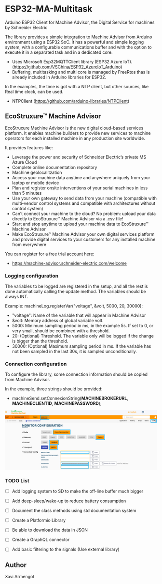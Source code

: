 # ESP32-MA-Multitask
Arduino ESP32 Client for Machine Advisor, the Digital Service for machines by Schneider Electric

The library provides a simple integration to Machine Advisor from Arduino environment using a ESP32 SoC. It has a powerful and simple logging system, with a configurable communications buffer and with the option to execute it in a separated task and in a dedicated core.

- Uses Microsoft Esp32MQTTClient library (ESP32 Azure IoT). (https://github.com/VSChina/ESP32_AzureIoT_Arduino)
- Buffering, multitasking and multi core is managed by FreeRtos thas is already included in Arduino libraries for ESP32.

In the examples, the time is got with a NTP client, but other sources, like Real time clock, can be used.

- NTPClient (https://github.com/arduino-libraries/NTPClient)

## EcoStruxure™ Machine Advisor

EcoStruxure Machine Advisor is the new digital cloud-based services platform. It enables machine builders to provide new services to machine operators for each installed machine in any production site worldwide.

It provides features like:

- Leverage the power and security of Schneider Electric’s private MS Azure Cloud
- Complete online documentation repository
- Machine geolocalitzation
- Access your machine data anytime and anywhere uniquely from your laptop or mobile device
- Plan and register onsite interventions of your serial machines in less than 5 minutes
- Use your own gateway to send data from your machine (compatible with multi-vendor control systems and compatible with architectures without control system)
- Can’t connect your machine to the cloud? No problem: upload your data directly to EcoStruxure™ Machine Advisor via a .csv file!
- Start and stop anytime to upload your machine data to EcoStruxure™ Machine Advisor
- Make EcoStruxure™ Machine Advisor your own digital services platform and provide digital services to your customers for any installed machine from everywhere

You can register for a free trial account here:

- https://machine-advisor.schneider-electric.com/welcome

### Logging configuration

The variables to be logged are registered in the setup, and all the rest is done automatically calling the update method. The variables should be always INT.

Example: machineLog.registerVar("voltage", &volt, 5000, 20, 30000);

- "voltage": Name of the variable that will appear in Machine Advisor
- &volt: Memory address of global variable volt.
- 5000: Minimum sampling period in ms, in the example 5s. If set to 0, or very small, should be combined with a threshold.
- 20: (Optional) Threshold. The variable only will be logged if the change is bigger than the threshold.
- 30000: (Optional) Maximum sampling period in ms. If the variable has not been sampled in the last 30s, it is sampled unconditionally.

### Connection configuration

To configure the library, some connection information should be copied from Machine Advisor.

In the example, three strings should be provided:

- machineSend.setConnexionString(**MACHINEBROKERURL**, **MACHINECLIENTID**, **MACHINEPASSWORD**);

![Conection image](Conection.png)

### TODO List

- [ ] Add logging system to SD to make the off-line buffer much bigger
- [ ] Add deep-sleep/wake-up to reduce battery consumption
- [ ] Document the class methods using std documentation system
- [ ] Create a Platformio Library
- [ ] Be able to download the data in JSON
- [ ] Create a GraphQL connector
- [ ] Add basic filtering to the signals (Use external library)


## Author
Xavi Armengol
